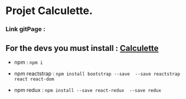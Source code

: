 #  Projet Calculette.

### Link gitPage  :

## For the devs you must install : [Calculette](https://fjulien.github.io/Calculette/ "Calculette")
- npm : `npm i`

- npm reactstrap : `npm install bootstrap --save  --save reactstrap react react-dom`

- npm redux : `npm install --save react-redux  --save redux`
